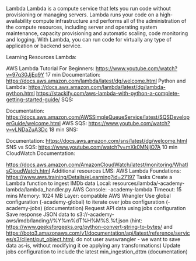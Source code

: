 Lambda
Lambda is a compute service that lets you run code without provisioning or managing servers. Lambda runs your code on a high-availability compute infrastructure and performs all of the administration of the compute resources, including server and operating system maintenance, capacity provisioning and automatic scaling, code monitoring and logging. With Lambda, you can run code for virtually any type of application or backend service.

Learning Resources
Lambda:

AWS Lambda Tutorial For Beginners: https://www.youtube.com/watch?v=97q30JjEq9Y 17 min
Documentation: https://docs.aws.amazon.com/lambda/latest/dg/welcome.html
Python and Lambda: https://docs.aws.amazon.com/lambda/latest/dg/lambda-python.html
https://stackify.com/aws-lambda-with-python-a-complete-getting-started-guide/
SQS:

Documentation: https://docs.aws.amazon.com/AWSSimpleQueueService/latest/SQSDeveloperGuide/welcome.html
AWS SQS: https://www.youtube.com/watch?v=vLNDaZuA3Dc 18 min
SNS:

Documentation: https://docs.aws.amazon.com/sns/latest/dg/welcome.html
SNS vs SQS: https://www.youtube.com/watch?v=mXk0MNjlO7A 10 min
CloudWatch Documentation:

https://docs.aws.amazon.com/AmazonCloudWatch/latest/monitoring/WhatIsCloudWatch.html
Additional resources
LMS:
AWS Lambda Foundations: https://www.aws.training/Details/eLearning?id=27197
Tasks
Create a Lambda function to ingest IMDb data
Local: resources/lambda/<user>-academy-lambda/lambda_handler.py
AWS Console: <user>-academy-lambda
Timeout: 15 mins
Memory: 1024 MB
Layer: compatible AWS Wrangler
Use global configuration (<username>-academy-global) to iterate over jobs configuration (<username>-academy-jobs) (documentation)
Request API data using jobs configuration
Save response JSON data to s3://<username>-academy-aws/imdb/landing/<table-name>/%Y%m%dT%H%M%S.%f.json (hint: https://www.geeksforgeeks.org/python-convert-string-to-bytes/ and https://boto3.amazonaws.com/v1/documentation/api/latest/reference/services/s3/client/put_object.html; do not user awswrangler - we want to save data as-is, without modifying it oe applying any transformations)
Update jobs configuration to include the latest min_ingestion_dttm (documentation)